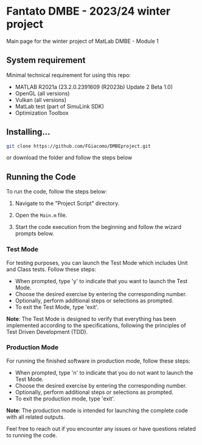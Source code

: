 # Fantato DMBE - 2023/24 winter project

Main page for the winter project of MatLab DMBE - Module 1 

## System requirement

Minimal technical requirement for using this repo:

- MATLAB R2021a (23.2.0.2391609 (R2023b) Update 2 Beta 1.0)
- OpenGL (all versions)
- Vulkan (all versions)
- MatLab test (part of SimuLink SDK)
- Optimization Toolbox

## Installing...

   ```bash
   git clone https://github.com/FGiacomo/DMBEproject.git
````
or download the folder and follow the steps below


## Running the Code

To run the code, follow the steps below:

1. Navigate to the "Project Script" directory.

2. Open the `Main.m` file.

3. Start the code execution from the beginning and follow the wizard prompts below.

### Test Mode

For testing purposes, you can launch the Test Mode which includes Unit and Class tests. Follow these steps:

- When prompted, type 'y' to indicate that you want to launch the Test Mode.
- Choose the desired exercise by entering the corresponding number.
- Optionally, perform additional steps or selections as prompted.
- To exit the Test Mode, type 'exit'.

**Note**: The Test Mode is designed to verify that everything has been implemented according to the specifications, following the principles of Test Driven Development (TDD).

### Production Mode

For running the finished software in production mode, follow these steps:

- When prompted, type 'n' to indicate that you do not want to launch the Test Mode.
- Choose the desired exercise by entering the corresponding number.
- Optionally, perform additional steps or selections as prompted.
- To exit the production mode, type 'exit'.

**Note**: The production mode is intended for launching the complete code with all related outputs.

Feel free to reach out if you encounter any issues or have questions related to running the code.
   

